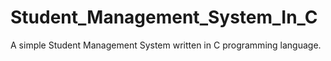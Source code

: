# Student_Management_System_In_C
A simple Student Management System written in C programming language.
